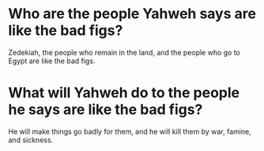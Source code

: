 # Who are the people Yahweh says are like the bad figs?

Zedekiah, the people who remain in the land, and the people who go to Egypt are like the bad figs.

# What will Yahweh do to the people he says are like the bad figs?

He will make things go badly for them, and he will kill them by war, famine, and sickness.
